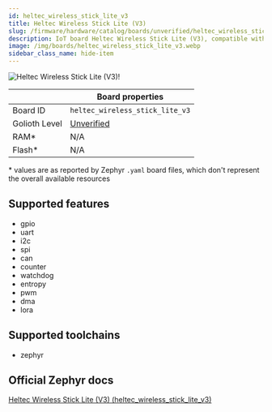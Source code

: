 ```yaml
---
id: heltec_wireless_stick_lite_v3
title: Heltec Wireless Stick Lite (V3)
slug: /firmware/hardware/catalog/boards/unverified/heltec_wireless_stick_lite_v3
description: IoT board Heltec Wireless Stick Lite (V3), compatible with Golioth at unverified level.
image: /img/boards/heltec_wireless_stick_lite_v3.webp
sidebar_class_name: hide-item
---
```


[//]: # (This is an auto-generated file, do not edit! Changes to it will be lost upon re-generation)

![Heltec Wireless Stick Lite (V3)!](/img/boards/heltec_wireless_stick_lite_v3.webp "Heltec Wireless Stick Lite (V3)")

|                | Board properties     |
| -------------  | -------------------- |
| Board ID       | `heltec_wireless_stick_lite_v3` |
| Golioth Level  | [Unverified](/firmware/hardware#unverified-boards) |
| RAM*           | N/A |
| Flash*         | N/A |

\* values are as reported by Zephyr `.yaml` board files, which don't represent the overall available resources



## Supported features

* gpio
* uart
* i2c
* spi
* can
* counter
* watchdog
* entropy
* pwm
* dma
* lora

## Supported toolchains

* zephyr

## Official Zephyr docs

[Heltec Wireless Stick Lite (V3) (heltec_wireless_stick_lite_v3)](https://docs.zephyrproject.org/latest/boards/heltec/heltec_wireless_stick_lite_v3/doc/index.html)
